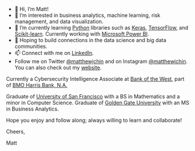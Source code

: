 - 👋 Hi, I’m Matt!
- 👀 I’m interested in business analytics, machine learning, risk management, and data visualization. 
- 🌱 I’m currently learning [Python](https://www.python.org/doc/) libraries such as [Keras](https://keras.io), [TensorFlow](https://www.tensorflow.org/), and [Scikit-learn](https://scikit-learn.org/). Currently working with [Microsoft Power BI](https://powerbi.microsoft.com/en-us/). 
- 💞️ Hoping to build connections in the data science and big data communities. 
- 📫 Connect with me on [LinkedIn](https://www.linkedin.com/in/matthew-j-chin/).
- Follow me on Twitter [@matthewjchin](https://www.twitter.com/matthewjchin) and on Instagram [@matthewjchin](https://www.instagram.com/matthewjchin/). You can also check out my [website](https://www.matthewjchin.com/).

Currently a Cybersecurity Intelligence Associate at [Bank of the West](https://www.bankofthewest.com/), part of [BMO Harris Bank, N.A.](https://www.bmo.com/en-us/main/personal/) 

Graduate of [University of San Francisco](https://www.usfca.edu/) with a BS in Mathematics and a minor in Computer Science. 
Graduate of [Golden Gate University](https://www.ggu.edu/) with an MS in Business Analytics. 

Hope you enjoy and follow along; always willing to learn and collaborate!


Cheers,

Matt
